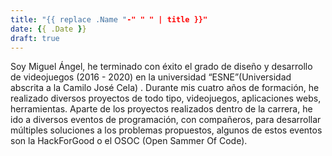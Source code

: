 ```yaml
---
title: "{{ replace .Name "-" " " | title }}"
date: {{ .Date }}
draft: true
---
```


Soy Miguel Ángel, he terminado con éxito el grado de diseño y desarrollo de videojuegos (2016 - 2020) en la universidad “ESNE”(Universidad abscrita a la Camilo José Cela) . Durante mis cuatro años de formación, he realizado diversos proyectos de todo tipo, videojuegos, aplicaciones webs, herramientas. Aparte de los proyectos realizados dentro de la carrera, he ido a diversos eventos de programación, con compañeros, para desarrollar múltiples soluciones a los problemas propuestos, algunos de estos eventos son la HackForGood o el OSOC (Open Sammer Of Code). 

